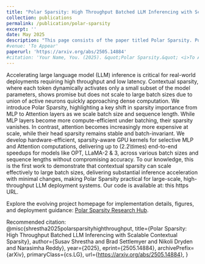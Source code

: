 ```yaml
---
title: "Polar Sparsity: High Throughput Batched LLM Inferencing with Scalable Contextual Sparsity"
collection: publications
permalink: /publication/polar-sparsity
excerpt: ''
date: May 2025
description: "This page consists of the paper titled Polar Sparsity. Polar Sparsity introduces a new method for structured sparsity in deep learning models using polar coordinate transformations."
#venue: 'To Appear'
paperurl: 'https://arxiv.org/abs/2505.14884'
#citation: 'Your Name, You. (2025). &quot;Polar Sparsity.&quot; <i>To Appear</i>. 1(1).'
---
```

Accelerating large language model (LLM) inference is critical for real-world deployments requiring high throughput and low latency. Contextual sparsity, where each token dynamically activates only a small subset of the model parameters, shows promise but does not scale to large batch sizes due to union of active neurons quickly approaching dense computation. We introduce Polar Sparsity, highlighting a key shift in sparsity importance from MLP to Attention layers as we scale batch size and sequence length. While MLP layers become more compute-efficient under batching, their sparsity vanishes. In contrast, attention becomes increasingly more expensive at scale, while their head sparsity remains stable and batch-invariant. We develop hardware-efficient, sparsity-aware GPU kernels for selective MLP and Attention computations, delivering up to \(2.2\times\) end-to-end speedups for models like OPT, LLaMA-2 \& 3, across various batch sizes and sequence lengths without compromising accuracy. To our knowledge, this is the first work to demonstrate that contextual sparsity can scale effectively to large batch sizes, delivering substantial inference acceleration with minimal changes, making Polar Sparsity practical for large-scale, high-throughput LLM deployment systems. Our code is available at: this https URL.


Explore the evolving project homepage for implementation details, figures, and deployment guidance: [Polar Sparsity Research Hub](/polar-sparsity/).

Recommended citation:  
@misc{shrestha2025polarsparsityhighthroughput,
      title={Polar Sparsity: High Throughput Batched LLM Inferencing with Scalable Contextual Sparsity}, 
      author={Susav Shrestha and Brad Settlemyer and Nikoli Dryden and Narasimha Reddy},
      year={2025},
      eprint={2505.14884},
      archivePrefix={arXiv},
      primaryClass={cs.LG},
      url={https://arxiv.org/abs/2505.14884}, 
}
